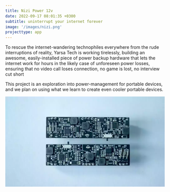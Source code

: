 ```yaml
---
title: Nizi Power 12v
date: 2022-09-17 08:01:35 +0300
subtitle: uninterrupt your internet forever
image: '/images/nizi.png'
projecttype: app
---
```


To rescue the internet-wandering technophiles everywhere from the rude interruptions of reality, Yarsa Tech is working tirelessly, building an awesome, easily-installed piece of power backup hardware that lets the internet work for hours in the likely case of unforeseen power losses, ensuring that no video call loses connection, no game is lost, no interview cut short

This project is an exploration into power-management for portable devices, and we
plan on using what we learn to create even cooler portable devices.

![routerups](/images/routerups.webp)
